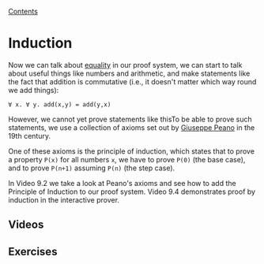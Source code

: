 [Contents](contents.html)

# Induction

Now we can talk about [equality](equality.html) in our proof system, we can start to talk about useful things like numbers and arithmetic, and make statements like the fact that addition is commutative (i.e., it doesn't matter which way round we add things):

```formula
∀ x. ∀ y. add(x,y) = add(y,x)
```

However, we cannot yet prove statements like thisTo be able to prove such statements, we use a collection of axioms set out by [Giuseppe Peano](FIXME) in the 19th century.

One of these axioms is the principle of induction, which states that to prove a property `P(x)` for all numbers `x`, we have to prove `P(0)` (the base case), and to prove `P(n+1)` assuming `P(n)` (the step case).

In Video 9.2 we take a look at Peano's axioms and see how to add the Principle of Induction to our proof system. Video 9.4 demonstrates proof by induction in the interactive prover.

## Videos

## Exercises

